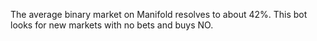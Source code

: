 The average binary market on Manifold resolves to about 42%. This bot looks for new markets with no bets and buys NO.